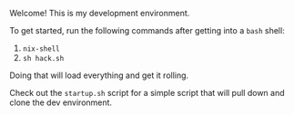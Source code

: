 Welcome! This is my development environment.

To get started, run the following commands after getting into a `bash` shell:
1) `nix-shell`
2) `sh hack.sh`

Doing that will load everything and get it rolling.

Check out the `startup.sh` script for a simple script that will pull down and clone the dev environment.  